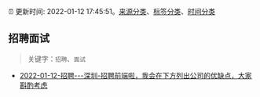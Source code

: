 :alarm_clock: 更新时间: 2022-01-12 17:45:51。[来源分类](../README.md)、[标签分类](../TAGS.md)、[时间分类](../TIMELINE.md)

## 招聘面试


> 关键字：`招聘`、`面试`



- [2022-01-12-招聘---深圳-招聘前端啦，我会在下方列出公司的优缺点，大家斟酌考虑](https://www.v2ex.com/t/827910) 